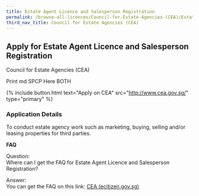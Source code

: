 ```yaml
---
title: Estate Agent Licence and Salesperson Registration
permalink: /browse-all-licences/Council-for-Estate-Agencies-(CEA)/Estate-Agent-Licence-and-Salesperson-Registration
third_nav_title: Council for Estate Agencies (CEA)
---
```


## Apply for Estate Agent Licence and Salesperson Registration

Council for Estate Agencies (CEA)

Print md SPCP Here BOTH

{% include button.html text="Apply on CEA" src="http://www.cea.gov.sg/" type="primary" %}

### Application Details

<p>To conduct estate agency work such as marketing, buying, selling and/or leasing properties for third parties.</p>
<p><strong>FAQ</strong></p>
<p>Question:<br />Where can I get the FAQ for Estate Agent Licence and Salesperson Registration?</p>
<p>Answer:<br />You can get the FAQ on this link: <a href="https://va.ecitizen.gov.sg/cfp/customerPages/cea/explorefaq.aspx">CEA (ecitizen.gov.sg)</a></p>

